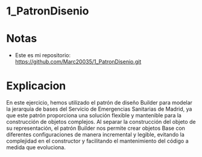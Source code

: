 # 1_PatronDisenio
# Notas
* Este es mi repositorio: https://github.com/Marc20035/1_PatronDisenio.git
# Explicacion
En este ejercicio, hemos utilizado el patrón de diseño Builder para modelar la jerarquía de bases del Servicio de Emergencias Sanitarias de Madrid, ya que este patrón proporciona una solución flexible y mantenible para la construcción de objetos complejos. Al separar la construcción del objeto de su representación, el patrón Builder nos permite crear objetos Base con diferentes configuraciones de manera incremental y legible, evitando la complejidad en el constructor y facilitando el mantenimiento del código a medida que evoluciona.
